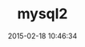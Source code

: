 ---
layout: post
title:  "mysql2"
repo:   "brianmario/mysql2"
date:   2015-02-18 10:46:34
gemurl: http://github.com/brianmario/mysql2
---